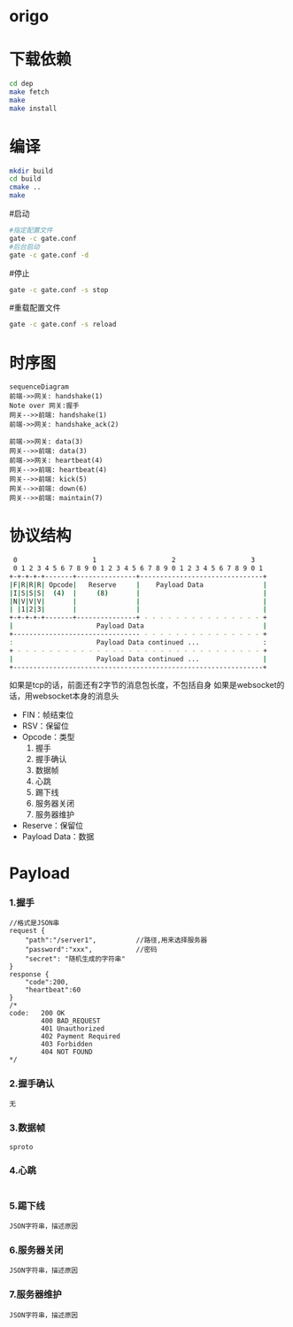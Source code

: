 # origo

# 下载依赖
```bash
cd dep
make fetch
make
make install
```
# 编译
```bash
mkdir build
cd build
cmake ..
make
```
#启动
```bash
#指定配置文件
gate -c gate.conf 
#后台启动
gate -c gate.conf -d
```
#停止
```bash
gate -c gate.conf -s stop
```

#重载配置文件
```bash
gate -c gate.conf -s reload
```

# 时序图

``` mermaid
sequenceDiagram
前端->>网关: handshake(1)
Note over 网关:握手
网关-->>前端: handshake(1)
前端->>网关: handshake_ack(2)

前端->>网关: data(3)
网关-->>前端: data(3)
前端->>网关: heartbeat(4)
网关-->>前端: heartbeat(4)
网关-->>前端: kick(5)
网关-->>前端: down(6)
网关-->>前端: maintain(7)
```

# 协议结构
```bash
 0                   1                   2                   3
 0 1 2 3 4 5 6 7 8 9 0 1 2 3 4 5 6 7 8 9 0 1 2 3 4 5 6 7 8 9 0 1
+-+-+-+-+-------+---------------+-------------------------------+
|F|R|R|R| Opcode|   Reserve     |    Payload Data               |
|I|S|S|S|  (4)  |     (8)       |                               |
|N|V|V|V|       |               |                               |
| |1|2|3|       |               |                               |
+-+-+-+-+-------+---------------+ - - - - - - - - - - - - - - - +
|                     Payload Data                              | 
+-------------------------------- - - - - - - - - - - - - - - - +
:                     Payload Data continued ...                :
+ - - - - - - - - - - - - - - - - - - - - - - - - - - - - - - - +
|                     Payload Data continued ...                |
+---------------------------------------------------------------+
```

如果是tcp的话，前面还有2字节的消息包长度，不包括自身
如果是websocket的话，用websocket本身的消息头
* FIN：帧结束位
* RSV：保留位
* Opcode：类型
  1. 握手
  2. 握手确认
  3. 数据帧
  4. 心跳
  5. 踢下线
  6. 服务器关闭
  7. 服务器维护
* Reserve：保留位
* Payload Data：数据

# Payload
### 1.握手
```
//格式是JSON串
request {
    "path":"/server1", 			//路径,用来选择服务器
    "password":"xxx",			//密码
    "secret": "随机生成的字符串"
}
response {
    "code":200,
    "heartbeat":60
}
/*
code: 	200 OK
		400 BAD_REQUEST
		401 Unauthorized
		402	Payment Required
		403 Forbidden
		404 NOT FOUND 
*/
```

### 2.握手确认
```
无
```

### 3.数据帧
```
sproto
```

### 4.心跳
```
```

### 5.踢下线
```
JSON字符串，描述原因
```

### 6.服务器关闭
```
JSON字符串，描述原因
```

### 7.服务器维护
```
JSON字符串，描述原因
```


